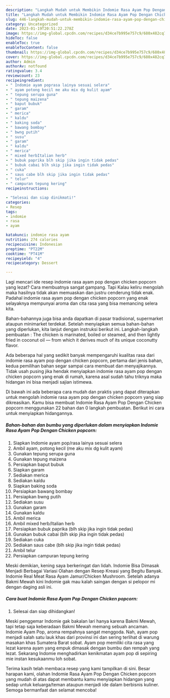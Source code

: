 ```yaml
---
description: "Langkah Mudah untuk Membikin Indomie Rasa Ayam Pop Dengan Chicken popcorn Anti Gagal"
title: "Langkah Mudah untuk Membikin Indomie Rasa Ayam Pop Dengan Chicken popcorn Anti Gagal"
slug: 446-langkah-mudah-untuk-membikin-indomie-rasa-ayam-pop-dengan-chicken-popcorn-anti-gagal
category: Uncategorized
date: 2023-01-19T20:51:22.278Z
image: https://img-global.cpcdn.com/recipes/d34ce7b995e757c9/680x482cq70/indomie-rasa-ayam-pop-dengan-chicken-popcorn-foto-resep-utama.jpg
hideToc: false
enableToc: true
enableTocContent: false
thumbnail: https://img-global.cpcdn.com/recipes/d34ce7b995e757c9/680x482cq70/indomie-rasa-ayam-pop-dengan-chicken-popcorn-foto-resep-utama.jpg
cover: https://img-global.cpcdn.com/recipes/d34ce7b995e757c9/680x482cq70/indomie-rasa-ayam-pop-dengan-chicken-popcorn-foto-resep-utama.jpg
author: Admin
authorAv: notfound
ratingvalue: 3.4
reviewcount: 23
recipeingredient:
- " Indomie ayam poprasa lainya sesuai selera"
- " ayam potong kecil me aku mix dg kulit ayam"
- " tepung serupa guna"
- " tepung maizena"
- " baput bubuk"
- " garam"
- " merica"
- " kaldu"
- " baking soda"
- " bawang bombay"
- " bwng putih"
- " susu"
- " garam"
- " kaldu"
- " merica"
- " mixed herbItalian herb"
- " bubuk paprika blh skip jika ingin tidak pedas"
- " bubuk cabai blh skip jika ingin tidak pedas"
- " cuka"
- " saus cabe blh skip jika ingin tidak pedas"
- " telur"
- " campuran tepung kering"
recipeinstructions:

- "Selesai dan siap dinikmati!"
categories:
- Resep
tags:
- indomie
- rasa
- ayam

katakunci: indomie rasa ayam 
nutrition: 274 calories
recipecuisine: Indonesian
preptime: "PT22M"
cooktime: "PT41M"
recipeyield: "4"
recipecategory: Dessert

---
```



Lagi mencari ide resep indomie rasa ayam pop dengan chicken popcorn yang lezat? Cara membuatnya sangat gampang. Tapi Kalau keliru mengolah maka hasilnya tidak akan memuaskan dan justru cenderung tidak enak. Padahal indomie rasa ayam pop dengan chicken popcorn yang enak selayaknya mempunyai aroma dan cita rasa yang bisa memancing selera kita.


Bahan-bahannya juga bisa anda dapatkan di pasar tradisional, supermarket ataupun minimarket terdekat. Setelah menyiapkan semua bahan-bahan yang diperlukan, kita lanjut dengan instruksi berikut ini. Langkah-langkah pembuatan : The chicken is marinated, boiled or steamed, and then lightly fried in coconut oil — from which it derives much of its unique coconutty flavor.

Ada beberapa hal yang sedikit banyak mempengaruhi kualitas rasa dari indomie rasa ayam pop dengan chicken popcorn, pertama dari jenis bahan, kedua pemilihan bahan segar sampai cara membuat dan menyajikannya. Tidak usah pusing jika hendak menyiapkan indomie rasa ayam pop dengan chicken popcorn yang enak di rumah, karena asal sudah tahu triknya maka hidangan ini bisa menjadi sajian istimewa.


Di bawah ini ada beberapa cara mudah dan praktis yang dapat diterapkan untuk mengolah indomie rasa ayam pop dengan chicken popcorn yang siap dikreasikan. Kamu bisa membuat Indomie Rasa Ayam Pop Dengan Chicken popcorn menggunakan 22 bahan dan 0 langkah pembuatan. Berikut ini cara untuk menyiapkan hidangannya.

<!--inarticleads1-->

##### Bahan-bahan dan bumbu yang diperlukan dalam menyiapkan Indomie Rasa Ayam Pop Dengan Chicken popcorn:

1. Siapkan  Indomie ayam pop/rasa lainya sesuai selera
1. Ambil  ayam, potong kecil (me aku mix dg kulit ayam)
1. Gunakan  tepung serupa guna
1. Gunakan  tepung maizena
1. Persiapkan  baput bubuk
1. Siapkan  garam
1. Sediakan  merica
1. Sediakan  kaldu
1. Siapkan  baking soda
1. Persiapkan  bawang bombay
1. Persiapkan  bwng putih
1. Sediakan  susu
1. Gunakan  garam
1. Gunakan  kaldu
1. Ambil  merica
1. Ambil  mixed herb/Italian herb
1. Persiapkan  bubuk paprika (blh skip jika ingin tidak pedas)
1. Gunakan  bubuk cabai (blh skip jika ingin tidak pedas)
1. Sediakan  cuka
1. Sediakan  saus cabe (blh skip jika ingin tidak pedas)
1. Ambil  telur
1. Persiapkan  campuran tepung kering


Meski demikian, kening saya berkeringat dan lidah. Indomie Bisa Dimasak Menjadi Berbagai Variasi Olahan dengan Resep Kreasi yang Begitu Banyak. Indomie Real Meat Rasa Ayam Jamur/Chicken Mushroom. Setelah adanya Bakmi Mewah kini Indomie gak mau kalah saingan dengan si pelopor mi dengan daging asli ini. 

<!--inarticleads2-->

##### Cara buat Indomie Rasa Ayam Pop Dengan Chicken popcorn:


1. Selesai dan siap dihidangkan!

Meski penggemar Indomie gak bakalan lari hanya karena Bakmi Mewah, tapi tetap saja keberadaan Bakmi Mewah memang sebuah ancaman. Indomie Ayam Pop, aroma rempahnya sangat menggoda. Nah, ayam pop menjadi salah satu lauk khas dari provinsi ini dan sering terlihat di warung masakan khas Sumatera Barat sobat. Ayam pop memiliki cita rasa yang lezat karena ayam yang empuk dimasak dengan bumbu dan rempah yang lezat. Sekarang Indomie menghadirkan kenikmatan ayam pop di sepiring mie instan kesukaanmu loh sobat. 

Terima kasih telah membaca resep yang kami tampilkan di sini. Besar harapan kami, olahan Indomie Rasa Ayam Pop Dengan Chicken popcorn yang mudah di atas dapat membantu kamu menyiapkan hidangan yang sedap untuk keluarga/teman ataupun menjadi ide dalam berbisnis kuliner. Semoga bermanfaat dan selamat mencoba!
